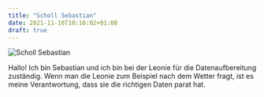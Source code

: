```yaml
---
title: "Scholl Sebastian"
date: 2021-11-16T10:16:02+01:00
draft: true
---
```


![Scholl Sebastian](../../../images/scholl.jpg)

Hallo! Ich bin Sebastian und ich bin bei der Leonie für die Datenaufbereitung zuständig. Wenn man die Leonie zum Beispiel nach dem Wetter fragt, ist es meine Verantwortung, dass sie die richtigen Daten parat hat.